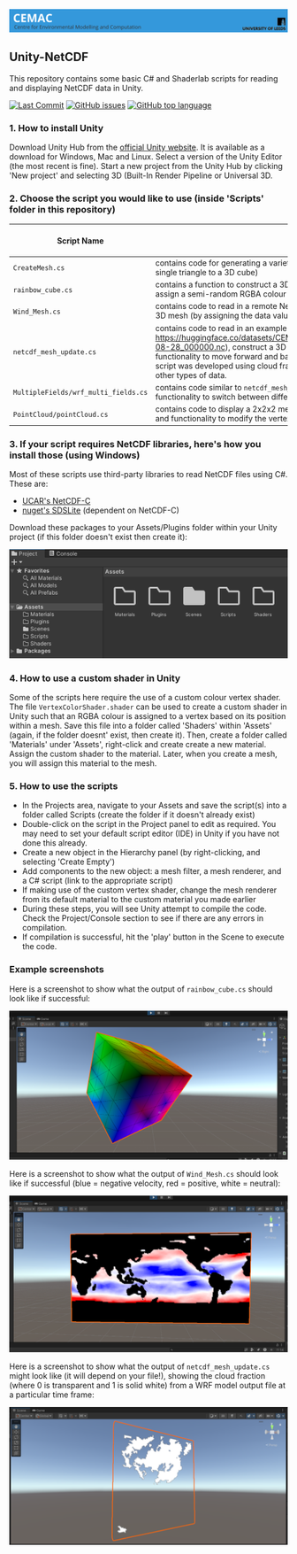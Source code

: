 <div align="center">
<a href="https://www.cemac.leeds.ac.uk/">
  <img src="https://github.com/cemac/cemac_generic/blob/master/Images/cemac.png"></a>
  <br>
</div>

## Unity-NetCDF
This repository contains some basic C# and Shaderlab scripts for reading and displaying NetCDF data in Unity.

[![Last Commit](https://img.shields.io/github/last-commit/cemac/Unity-NetCDF)](https://github.com/cemac/Unity-NetCDF/commits/main) [![GitHub issues](https://img.shields.io/github/issues/cemac/Unity-NetCDF)](https://github.com/cemac/Unity-NetCDF/issues) [![GitHub top language](https://img.shields.io/github/languages/top/cemac/Unity-NetCDF)](https://github.com/cemac/Unity-NetCDF)

### 1. How to install Unity
Download Unity Hub from the [official Unity website](https://unity.com/download). It is available as a download for Windows, Mac and Linux. Select a version of the Unity Editor (the most recent is fine). Start a new project from the Unity Hub by clicking 'New project' and selecting 3D (Built-In Render Pipeline or Universal 3D.

### 2. Choose the script you would like to use (inside 'Scripts' folder in this repository)

| Script Name | Description | NetCDF library required? | Custom shader |
| ----------- | ----------- | ------------------------ | ----------------------- |
| `CreateMesh.cs` | contains code for generating a variety of simple empty meshes in Unity (ranging from a single triangle to a 3D cube) | N | N/A |
| `rainbow_cube.cs` |  contains a function to construct a 3D mesh based on user-defined dimensions, and assign a semi-random RGBA colour to each vertex | N | VertexColorShader.shader |
| `Wind_Mesh.cs` | contains code to read in a remote NetCDF file and plot the horizontal wind field onto a 3D mesh (by assigning the data values to the mesh vertex) | Y | VertexColorShader.shader |
| `netcdf_mesh_update.cs` | contains code to read in an example WRF NetCDF file (downloadable from: https://huggingface.co/datasets/CEMAC/netcdf_test_files/blob/main/wrfout_d01_2005-08-28_000000.nc), construct a 3D mesh and plot data onto it. This script contains functionality to move forward and backward in time using the keyboard arrow keys. This script was developed using cloud fraction data from a WRF file but can be modified for other types of data. | Y | VertexColorShader.shader |
| `MultipleFields/wrf_multi_fields.cs` | contains code similar to `netcdf_mesh_updates.cs` but includes additional 'toggle' functionality to switch between different meteorological fields on-the-fly | Y | VertexColorShader.shader |
| `PointCloud/pointCloud.cs` | contains code to display a 2x2x2 mesh with coloured vertices (no interpolated shading) and functionality to modify the vertex attributes once displayed| N | pointCloud.shader |

### 3. If your script requires NetCDF libraries, here's how you install those (using Windows)
Most of these scripts use third-party libraries to read NetCDF files using C#. These are:
- [UCAR's NetCDF-C](https://docs.unidata.ucar.edu/netcdf-c/current/winbin.html)
- [nuget's SDSLite](https://www.nuget.org/packages/SDSLite) (dependent on NetCDF-C)

Download these packages to your Assets/Plugins folder within your Unity project (if this folder doesn't exist then create it):

![Plugins](./images/plugins.png)

### 4. How to use a custom shader in Unity
Some of the scripts here require the use of a custom colour vertex shader. The file `VertexColorShader.shader` can be used to create a custom shader in Unity such that an RGBA colour is assigned to a vertex based on its position within a mesh. Save this file into a folder called 'Shaders' within 'Assets' (again, if the folder doesnt' exist, then create it). Then, create a folder called 'Materials' under 'Assets', right-click and create create a new material. Assign the custom shader to the material. Later, when you create a mesh, you will assign this material to the mesh.

### 5. How to use the scripts
- In the Projects area, navigate to your Assets and save the script(s) into a folder called Scripts (create the folder if it doesn't already exist)
- Double-click on the script in the Project panel to edit as required. You may need to set your default script editor (IDE) in Unity if you have not done this already.
- Create a new object in the Hierarchy panel (by right-clicking, and selecting 'Create Empty')
- Add components to the new object: a mesh filter, a mesh renderer, and a C# script (link to the appropriate script)
- If making use of the custom vertex shader, change the mesh renderer from its default material to the custom material you made earlier
- During these steps, you will see Unity attempt to compile the code. Check the Project/Console section to see if there are any errors in compilation.
- If compilation is successful, hit the 'play' button in the Scene to execute the code.

### Example screenshots
Here is a screenshot to show what the output of `rainbow_cube.cs` should look like if successful:

![Rainbow Cube](./images/cube2.png)

Here is a screenshot to show what the output of `Wind_Mesh.cs` should look like if successful (blue = negative velocity, red = positive, white = neutral):

![Wind Mesh](./images/windmesh.png)

Here is a screenshot to show what the output of `netcdf_mesh_update.cs` might look like (it will depend on your file!), showing the cloud fraction (where 0 is transparent and 1 is solid white) from a WRF model output file at a particular time frame:

![WRF CLDFRA](./images/WRF_cloud.png)
